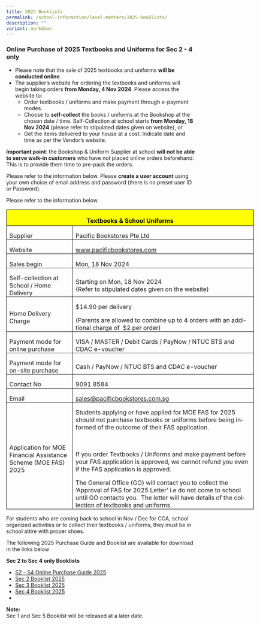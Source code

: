 ```yaml
---
title: 2025 Booklists
permalink: /school-information/level-matters/2025-booklists/
description: ""
variant: markdown
---
```

### Online Purchase of 2025 Textbooks and Uniforms for Sec 2 - 4 only

* Please note that the sale of 2025 textbooks and uniforms **will be conducted online**. 
* The supplier’s website for ordering the textbooks and uniforms will begin taking orders **from Monday, 4 Nov 2024**. Please access the website to:
	* Order textbooks / uniforms and make payment through e-payment modes.
	* Choose to **self-collect** the books / uniforms at the Bookshop at the chosen date / time. Self-Collection at school starts **from Monday, 18 Nov 2024** (please refer to stipulated dates given on website), or
	* Get the items delivered to your house at a cost.  Indicate date and time as per the Vendor’s website.

**Important point**: the Bookshop &amp; Uniform Supplier at school **will not be able to serve walk-in customers** who have not placed online orders beforehand.  This is to provide them time to pre-pack the orders. 

Please refer to the information below. Please **create a user account** using your own choice of email address and password (there is no preset user ID or Password).

Please refer to the information below.

         

<table style="width:495.9pt;border-collapse:collapse;border:none;mso-border-alt:solid windowtext .5pt;
 mso-yfti-tbllook:1184;mso-padding-alt:0cm 5.4pt 0cm 5.4pt" width="661" cellpadding="0" cellspacing="0" border="1" class="MsoTableGrid"><tbody><tr style="mso-yfti-irow:0;mso-yfti-firstrow:yes;height:32.25pt"><td style="width:495.9pt;border:solid windowtext 1.0pt;
  mso-border-alt:solid windowtext .5pt;background:yellow;padding:0cm 5.4pt 0cm 5.4pt;
  height:32.25pt" colspan="2" width="661"><p style="margin-bottom:0cm;text-align:center;
  line-height:normal" align="center" class="MsoNormal"><b><span style="font-size:12.0pt;mso-bidi-font-family:
  Calibri;mso-bidi-theme-font:minor-latin;color:black;mso-color-alt:windowtext" lang="EN-US">Textbooks &amp; School Uniforms</span></b><b><span style="font-size:12.0pt;
  mso-bidi-font-family:Calibri;mso-bidi-theme-font:minor-latin" lang="EN-US"></span></b></p></td></tr><tr style="mso-yfti-irow:1;height:1.0cm"><td style="width:127.35pt;border:solid windowtext 1.0pt;border-top:
  none;mso-border-top-alt:solid windowtext .5pt;mso-border-alt:solid windowtext .5pt;
  padding:0cm 5.4pt 0cm 5.4pt;height:1.0cm" width="170"><p style="margin-bottom:0cm;line-height:normal" class="MsoNormal"><span style="font-size:12.0pt;mso-bidi-font-family:Calibri;mso-bidi-theme-font:
  minor-latin" lang="EN-US">Supplier</span></p></td><td style="width:13.0cm;border-top:none;border-left:none;
  border-bottom:solid windowtext 1.0pt;border-right:solid windowtext 1.0pt;
  mso-border-top-alt:solid windowtext .5pt;mso-border-left-alt:solid windowtext .5pt;
  mso-border-alt:solid windowtext .5pt;padding:0cm 5.4pt 0cm 5.4pt;height:1.0cm" width="491"><p style="margin-bottom:0cm;text-align:justify;text-justify:
  inter-ideograph;line-height:normal" class="MsoNormal"><span style="font-size:12.0pt;
  mso-bidi-font-family:Calibri;mso-bidi-theme-font:minor-latin" lang="EN-US">Pacific Bookstores Pte Ltd</span></p></td></tr><tr style="mso-yfti-irow:2;height:1.0cm"><td style="width:127.35pt;border:solid windowtext 1.0pt;border-top:
  none;mso-border-top-alt:solid windowtext .5pt;mso-border-alt:solid windowtext .5pt;
  padding:0cm 5.4pt 0cm 5.4pt;height:1.0cm" width="170"><p style="margin-bottom:0cm;line-height:normal" class="MsoNormal"><span style="font-size:12.0pt;mso-bidi-font-family:Calibri;mso-bidi-theme-font:
  minor-latin" lang="EN-US">Website</span></p></td><td style="width:13.0cm;border-top:none;border-left:none;
  border-bottom:solid windowtext 1.0pt;border-right:solid windowtext 1.0pt;
  mso-border-top-alt:solid windowtext .5pt;mso-border-left-alt:solid windowtext .5pt;
  mso-border-alt:solid windowtext .5pt;padding:0cm 5.4pt 0cm 5.4pt;height:1.0cm" width="491"><p style="margin-bottom:0cm;line-height:normal" class="MsoNormal"><span style="font-size:12.0pt;mso-bidi-font-family:Calibri;mso-bidi-theme-font:
  minor-latin" lang="EN-US"><a href="http://www.pacificbookstores.com">www.pacificbookstores.com</a></span></p></td></tr><tr style="mso-yfti-irow:3;height:1.0cm"><td style="width:127.35pt;border:solid windowtext 1.0pt;border-top:
  none;mso-border-top-alt:solid windowtext .5pt;mso-border-alt:solid windowtext .5pt;
  padding:0cm 5.4pt 0cm 5.4pt;height:1.0cm" width="170"><p style="margin-bottom:0cm;line-height:normal" class="MsoNormal"><span style="font-size:12.0pt;mso-bidi-font-family:Calibri;mso-bidi-theme-font:
  minor-latin" lang="EN-US">Sales begin</span></p></td><td style="width:13.0cm;border-top:none;border-left:none;
  border-bottom:solid windowtext 1.0pt;border-right:solid windowtext 1.0pt;
  mso-border-top-alt:solid windowtext .5pt;mso-border-left-alt:solid windowtext .5pt;
  mso-border-alt:solid windowtext .5pt;padding:0cm 5.4pt 0cm 5.4pt;height:1.0cm" width="491"><p style="margin-bottom:0cm;line-height:normal" class="MsoNormal"><span style="font-size:12.0pt;mso-bidi-font-family:Calibri;mso-bidi-theme-font:
  minor-latin" lang="EN-US">Mon, 18 Nov 2024</span></p></td></tr><tr style="mso-yfti-irow:4;height:1.0cm"><td style="width:127.35pt;border:solid windowtext 1.0pt;border-top:
  none;mso-border-top-alt:solid windowtext .5pt;mso-border-alt:solid windowtext .5pt;
  padding:0cm 5.4pt 0cm 5.4pt;height:1.0cm" width="170"><p style="margin-bottom:0cm;line-height:normal" class="MsoNormal"><span style="font-size:12.0pt;mso-bidi-font-family:Calibri;mso-bidi-theme-font:
  minor-latin" lang="EN-US">Self-collection at School / Home Delivery</span></p></td><td style="width:13.0cm;border-top:none;border-left:none;
  border-bottom:solid windowtext 1.0pt;border-right:solid windowtext 1.0pt;
  mso-border-top-alt:solid windowtext .5pt;mso-border-left-alt:solid windowtext .5pt;
  mso-border-alt:solid windowtext .5pt;padding:0cm 5.4pt 0cm 5.4pt;height:1.0cm" width="491"><p style="margin-bottom:0cm;line-height:normal" class="MsoNormal"><span style="font-size:12.0pt;mso-bidi-font-family:Calibri;mso-bidi-theme-font:
  minor-latin" lang="EN-US">Starting on Mon, 18 Nov 2024<br>(Refer to stipulated dates given on the website)</span></p></td></tr><tr style="mso-yfti-irow:5;height:1.0cm"><td style="width:127.35pt;border:solid windowtext 1.0pt;border-top:
  none;mso-border-top-alt:solid windowtext .5pt;mso-border-alt:solid windowtext .5pt;
  padding:0cm 5.4pt 0cm 5.4pt;height:1.0cm" width="170"><p style="margin-bottom:0cm;line-height:normal" class="MsoNormal"><span style="font-size:12.0pt;mso-bidi-font-family:Calibri;mso-bidi-theme-font:
  minor-latin" lang="EN-US">Home Delivery Charge</span></p></td><td style="width:13.0cm;border-top:none;border-left:none;
  border-bottom:solid windowtext 1.0pt;border-right:solid windowtext 1.0pt;
  mso-border-top-alt:solid windowtext .5pt;mso-border-left-alt:solid windowtext .5pt;
  mso-border-alt:solid windowtext .5pt;padding:0cm 5.4pt 0cm 5.4pt;height:1.0cm" width="491"><p style="margin-bottom:0cm;line-height:normal" class="MsoNormal"><span style="font-size:12.0pt;mso-bidi-font-family:Calibri;mso-bidi-theme-font:
  minor-latin" lang="EN-US">$14.90 per delivery</span></p><p style="margin-bottom:0cm;line-height:normal" class="MsoNormal"><span style="font-size:12.0pt;mso-bidi-font-family:Calibri;mso-bidi-theme-font:
  minor-latin" lang="EN-US">(Parents are allowed to combine up to 4 orders with an additional charge of<span style="mso-spacerun:yes">&nbsp; </span>$2 per order)</span></p></td></tr><tr style="mso-yfti-irow:6;height:1.0cm"><td style="width:127.35pt;border:solid windowtext 1.0pt;border-top:
  none;mso-border-top-alt:solid windowtext .5pt;mso-border-alt:solid windowtext .5pt;
  padding:0cm 5.4pt 0cm 5.4pt;height:1.0cm" width="170"><p style="margin-bottom:0cm;line-height:normal" class="MsoNormal"><span style="font-size:12.0pt;mso-bidi-font-family:Calibri;mso-bidi-theme-font:
  minor-latin" lang="EN-US">Payment mode for online purchase</span></p></td><td style="width:13.0cm;border-top:none;border-left:none;
  border-bottom:solid windowtext 1.0pt;border-right:solid windowtext 1.0pt;
  mso-border-top-alt:solid windowtext .5pt;mso-border-left-alt:solid windowtext .5pt;
  mso-border-alt:solid windowtext .5pt;padding:0cm 5.4pt 0cm 5.4pt;height:1.0cm" width="491"><p style="margin-bottom:0cm;line-height:normal" class="MsoNormal"><span style="font-size:12.0pt;mso-bidi-font-family:Calibri;mso-bidi-theme-font:
  minor-latin" lang="EN-US">VISA / MASTER / Debit Cards / PayNow / NTUC BTS and CDAC e-voucher</span></p></td></tr><tr style="mso-yfti-irow:7;height:1.0cm"><td style="width:127.35pt;border:solid windowtext 1.0pt;border-top:
  none;mso-border-top-alt:solid windowtext .5pt;mso-border-alt:solid windowtext .5pt;
  padding:0cm 5.4pt 0cm 5.4pt;height:1.0cm" width="170"><p style="margin-bottom:0cm;line-height:normal" class="MsoNormal"><span style="font-size:12.0pt;mso-bidi-font-family:Calibri;mso-bidi-theme-font:
  minor-latin" lang="EN-US">Payment mode for on-site purchase</span></p></td><td style="width:13.0cm;border-top:none;border-left:none;
  border-bottom:solid windowtext 1.0pt;border-right:solid windowtext 1.0pt;
  mso-border-top-alt:solid windowtext .5pt;mso-border-left-alt:solid windowtext .5pt;
  mso-border-alt:solid windowtext .5pt;padding:0cm 5.4pt 0cm 5.4pt;height:1.0cm" width="491"><p style="margin-bottom:0cm;line-height:normal" class="MsoNormal"><span style="font-size:12.0pt;mso-bidi-font-family:Calibri;mso-bidi-theme-font:
  minor-latin" lang="EN-US">Cash / PayNow / NTUC BTS and CDAC e-voucher</span></p></td></tr><tr style="mso-yfti-irow:8;height:1.0cm"><td style="width:127.35pt;border:solid windowtext 1.0pt;border-top:
  none;mso-border-top-alt:solid windowtext .5pt;mso-border-alt:solid windowtext .5pt;
  padding:0cm 5.4pt 0cm 5.4pt;height:1.0cm" width="170"><p style="margin-bottom:0cm;line-height:normal" class="MsoNormal"><span style="font-size:12.0pt;mso-bidi-font-family:Calibri;mso-bidi-theme-font:
  minor-latin" lang="EN-US">Contact No</span></p></td><td style="width:13.0cm;border-top:none;border-left:none;
  border-bottom:solid windowtext 1.0pt;border-right:solid windowtext 1.0pt;
  mso-border-top-alt:solid windowtext .5pt;mso-border-left-alt:solid windowtext .5pt;
  mso-border-alt:solid windowtext .5pt;padding:0cm 5.4pt 0cm 5.4pt;height:1.0cm" width="491"><p style="margin-bottom:0cm;line-height:normal" class="MsoNormal"><span style="font-size:12.0pt;mso-bidi-font-family:Calibri;mso-bidi-theme-font:
  minor-latin" lang="EN-US">9091 8584</span></p></td></tr><tr style="mso-yfti-irow:9;height:1.0cm"><td style="width:127.35pt;border:solid windowtext 1.0pt;border-top:
  none;mso-border-top-alt:solid windowtext .5pt;mso-border-alt:solid windowtext .5pt;
  padding:0cm 5.4pt 0cm 5.4pt;height:1.0cm" width="170"><p style="margin-bottom:0cm;line-height:normal" class="MsoNormal"><span style="font-size:12.0pt;mso-bidi-font-family:Calibri;mso-bidi-theme-font:
  minor-latin" lang="EN-US">Email</span></p></td><td style="width:13.0cm;border-top:none;border-left:none;
  border-bottom:solid windowtext 1.0pt;border-right:solid windowtext 1.0pt;
  mso-border-top-alt:solid windowtext .5pt;mso-border-left-alt:solid windowtext .5pt;
  mso-border-alt:solid windowtext .5pt;padding:0cm 5.4pt 0cm 5.4pt;height:1.0cm" width="491"><p style="margin-bottom:0cm;line-height:normal" class="MsoNormal"><span style="font-size:12.0pt;mso-bidi-font-family:Calibri;mso-bidi-theme-font:
  minor-latin" lang="EN-US"><a href="mailto:sales@pacificbookstores.com.sg">sales@pacificbookstores.com.sg</a></span></p></td></tr><tr style="mso-yfti-irow:10;mso-yfti-lastrow:yes;height:160.85pt"><td style="width:127.35pt;border:solid windowtext 1.0pt;border-top:
  none;mso-border-top-alt:solid windowtext .5pt;mso-border-alt:solid windowtext .5pt;
  padding:0cm 5.4pt 0cm 5.4pt;height:160.85pt" width="170"><p style="margin-bottom:0cm;line-height:normal" class="MsoNormal"><span style="font-size:12.0pt;mso-bidi-font-family:Calibri;mso-bidi-theme-font:
  minor-latin" lang="EN-US">Application for MOE Financial Assistance Scheme (MOE FAS) 2025</span></p></td><td style="width:13.0cm;border-top:none;border-left:none;
  border-bottom:solid windowtext 1.0pt;border-right:solid windowtext 1.0pt;
  mso-border-top-alt:solid windowtext .5pt;mso-border-left-alt:solid windowtext .5pt;
  mso-border-alt:solid windowtext .5pt;padding:0cm 5.4pt 0cm 5.4pt;height:160.85pt" width="491"><p style="margin-bottom:0cm;line-height:normal" class="MsoNormal"><span style="font-size:12.0pt;mso-bidi-font-family:Calibri;mso-bidi-theme-font:
  minor-latin" lang="EN-US">Students applying or have applied for MOE FAS for 2025 should not purchase textbooks or uniforms before being informed of the outcome of their FAS application.</span></p><p style="margin-bottom:0cm;line-height:normal" class="MsoNormal"><span style="font-size:12.0pt;mso-bidi-font-family:Calibri;mso-bidi-theme-font:
  minor-latin" lang="EN-US">&nbsp;</span></p><p style="margin-bottom:0cm;line-height:normal" class="MsoNormal"><span style="font-size:12.0pt;mso-bidi-font-family:Calibri;mso-bidi-theme-font:
  minor-latin" lang="EN-US">If you order Textbooks / Uniforms and make payment before your FAS application is approved, we cannot refund you even if the FAS application is approved.</span></p><p style="margin-bottom:0cm;line-height:normal" class="MsoNormal"><span style="font-size:12.0pt;mso-bidi-font-family:Calibri;mso-bidi-theme-font:
  minor-latin" lang="EN-US">The General Office (GO) will contact you to collect the ‘Approval of FAS for 2025 Letter’ i.e do not come to school until GO contacts you.<span style="mso-spacerun:yes">&nbsp; </span>The letter will have details of the collection of textbooks and uniforms.</span></p></td></tr></tbody></table>

For students who are coming back to school in Nov / Dec for CCA, school organized activities or to collect their textbooks / uniforms, they must be in school attire with proper shoes.

The following 2025 Purchase Guide and Booklist are available for download in the links below

**Sec 2 to Sec 4 only Booklists**
* [S2 - S4 Online Purchase Guide 2025](/files/Book%20Lists/2025/Online_Purchase_Guide.pdf)
* [Sec 2 Booklist 2025](/files/Book%20Lists/2025/S2_Booklist_2025.pdf)
* [Sec 3 Booklist 2025](/files/Book%20Lists/2025/S3_Booklist_2025.pdf)
* [Sec 4 Booklist 2025](/files/Book%20Lists/2025/S4_Booklist_2025.pdf)
* 
**Note:**
<br>Sec 1 and Sec 5 Booklist will be released at a later date.